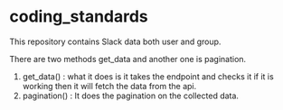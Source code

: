 # coding_standards

This repository contains Slack data both user and group.

There are two methods get_data and another one is pagination.
1. get_data() : what it does is it takes the endpoint and checks it if it is working then it will fetch the data from the api.
2. pagination() : It does the pagination on the collected data. 
